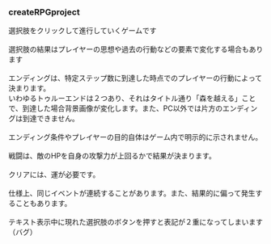 ### createRPGproject

選択肢をクリックして進行していくゲームです
<br><br>選択肢の結果はプレイヤーの思想や過去の行動などの要素で変化する場合もあります
<br><br>エンディングは、特定ステップ数に到達した時点でのプレイヤーの行動によって決まります。<br>いわゆるトゥルーエンドは２つあり、それはタイトル通り「森を越える」ことで、到達した場合背景画像が変化します。また、PC以外では片方のエンディングは到達できません。
<br><br>エンディング条件やプレイヤーの目的自体はゲーム内で明示的に示されません。
<br><br>戦闘は、敵のHPを自身の攻撃力が上回るかで結果が決まります。
<br><br>クリアには、運が必要です。
<br><br>仕様上、同じイベントが連続することがあります。また、結果的に偏って発生することもあります。
<br><br>テキスト表示中に現れた選択肢のボタンを押すと表記が２重になってしまいます（バグ）
